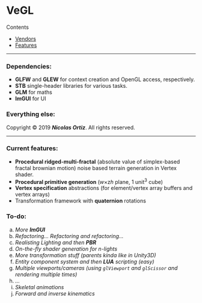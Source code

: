 # VeGL

<div>
  <p>Contents</p>
  <ul type = "disc">
    <li><a href="#Vendors">Vendors</a></li>
    <li><a href="#Features">Features</a></li>
  </ul>
</div>
<hr>
<div id="Vendors">
  <section>
    <h3> Dependencies: </h2>
    <ul type = "square">
      <li> <b><important>GLFW</b></important> and <b><important>GLEW</b></important> for context creation and OpenGL access, respectively.</li>
      <li> <b><important>STB</b></important> single-header libraries for various tasks. </li>
      <li> <b><important>GLM</b></important> for maths </li>
      <li> <b><important>ImGUI</b></important> for UI </li>
    </ul>
  </section>
  <section>
    <h3> Everything else: </h2>
    <p>Copyright &copy; 2019 <i><b>Nicolas Ortiz</i></b>. All rights reserved.</p>
  </section>
</div>
<hr>
<div id="Features">
  <section>
    <h3> Current features: </h2>
    <ul type = "square">
      <li> <b>Procedural ridged-multi-fractal</b> (absolute value of simplex-based fractal brownian motion) noise based terrain generation in Vertex shader. </li>
      <li> <b>Procedural primitive generation</b> (<var>w</var>&times;z<var>h</var> plane, 1 unit<sup>3</sup> cube) </li>
      <li> <b>Vertex specification</b> abstractions (for element/vertex array buffers and vertex arrays) </li>
      <li> Transformation framework with <b>quaternion</b> rotations </li>
    </ul>
  </section>
  <section>
    <h3> To-do: </h2> 
    <ol type = "a"> 
      <li><i>  More <b><important>ImGUI</b></important> </i></li>
      <li><i>  Refactoring... Refactoring and refactoring... </i></li>
      <li><i>  Realisting Lighting and then <b>PBR</b> </i></li>
      <li><i>  On-the-fly shader generation for n-lights </i></li>
      <li><i>  More transformation stuff (parents kinda like in Unity3D) </i></li>
      <li><i>  Entity component system and then <b><important>LUA</b></important> scripting (easy) </i></li>
      <li><i>  Multiple viewports/cameras (using <code>glViewport</code> and <code>glScissor</code> and rendering multiple times) </i></li>
      <li><i>  &hellip; </i></li>
      <li><i>  Skeletal animations </i></li>
      <li><i>  Forward and inverse kinematics </i></li>
    </ol> 
  </section>
</div>
